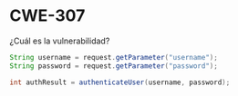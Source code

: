 # CWE-307

¿Cuál es la vulnerabilidad?

```java
String username = request.getParameter("username");
String password = request.getParameter("password");

int authResult = authenticateUser(username, password);
```